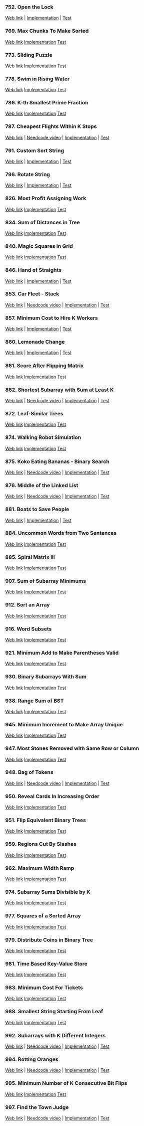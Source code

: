 ### 752. Open the Lock

<a href="https://leetcode.com/problems/open-the-lock">Web link</a> |
[Implementation](src/main/java/leetcode/Solution00752.java) |
[Test](src/test/java/leetcode/Solution00752Test.java)

### 769. Max Chunks To Make Sorted

<a href="https://leetcode.com/problems/max-chunks-to-make-sorted">Web link</a>
[Implementation](src/main/java/leetcode/Solution00769.java)
[Test](src/test/java/leetcode/Solution00769Test.java)

### 773. Sliding Puzzle

<a href="https://leetcode.com/problems/sliding-puzzle">Web link</a>
[Implementation](src/main/java/leetcode/Solution00773.java)
[Test](src/test/java/leetcode/Solution00773Test.java)

### 778. Swim in Rising Water

<a href="https://leetcode.com/problems/swim-in-rising-water">Web link</a>
[Implementation](src/main/java/leetcode/Solution00778.java)
[Test](src/test/java/leetcode/Solution00778Test.java)

### 786. K-th Smallest Prime Fraction

<a href="https://leetcode.com/problems/k-th-smallest-prime-fraction">Web link</a>
[Implementation](src/main/java/leetcode/Solution00786.java)
[Test](src/test/java/leetcode/Solution00786Test.java)

### 787. Cheapest Flights Within K Stops

<a href="https://leetcode.com/problems/cheapest-flights-within-k-stops">Web link</a> |
<a href="https://www.youtube.com/watch?v=5eIK3zUdYmE">Needcode video</a> |
[Implementation](src/main/java/leetcode/Solution00787.java) |
[Test](src/test/java/leetcode/Solution00787Test.java)

### 791. Custom Sort String

<a href="https://leetcode.com/problems/custom-sort-string">Web link</a> |
[Implementation](src/main/java/leetcode/Solution00791.java) |
[Test](src/test/java/leetcode/Solution00791Test.java)

### 796. Rotate String

<a href="https://leetcode.com/problems/rotate-string">Web link</a> |
[Implementation](src/main/java/leetcode/Solution00796.java) |
[Test](src/test/java/leetcode/Solution00796Test.java)

### 826. Most Profit Assigning Work

<a href="https://leetcode.com/problems/most-profit-assigning-work">Web link</a>
[Implementation](src/main/java/leetcode/Solution00826.java)
[Test](src/test/java/leetcode/Solution00826Test.java)

### 834. Sum of Distances in Tree

<a href="https://leetcode.com/problems/sum-of-distances-in-tree">Web link</a>
[Implementation](src/main/java/leetcode/Solution00834.java)
[Test](src/test/java/leetcode/Solution00834Test.java)

### 840. Magic Squares In Grid

<a href="https://leetcode.com/problems/magic-squares-in-grid">Web link</a>
[Implementation](src/main/java/leetcode/Solution00840.java)
[Test](src/test/java/leetcode/Solution00840Test.java)

### 846. Hand of Straights

<a href="https://leetcode.com/problems/hand-of-straights">Web link</a> |
[Implementation](src/main/java/leetcode/Solution00846.java) |
[Test](src/test/java/leetcode/Solution00846Test.java)

### 853. Car Fleet - Stack

<a href="https://leetcode.com/problems/car-fleet">Web link</a> |
<a href="https://www.youtube.com/watch?v=Pr6T-3yB9RM">Needcode video</a> |
[Implementation](src/main/java/leetcode/Solution00853.java) |
[Test](src/test/java/leetcode/Solution00853Test.java)

### 857. Minimum Cost to Hire K Workers

<a href="https://leetcode.com/problems/minimum-cost-to-hire-k-workers">Web link</a> |
[Implementation](src/main/java/leetcode/Solution00857.java) |
[Test](src/test/java/leetcode/Solution00857Test.java)

### 860. Lemonade Change

<a href="https://leetcode.com/problems/lemonade-change">Web link</a> |
[Implementation](src/main/java/leetcode/Solution00860.java) |
[Test](src/test/java/leetcode/Solution00860Test.java)

### 861. Score After Flipping Matrix

<a href="https://leetcode.com/problems/score-after-flipping-matrix">Web link</a>
[Implementation](src/main/java/leetcode/Solution00861.java)
[Test](src/test/java/leetcode/Solution00861Test.java)

### 862. Shortest Subarray with Sum at Least K

<a href="https://leetcode.com/problems/shortest-subarray-with-sum-at-least-k">Web link</a> |
<a href="https://www.youtube.com/watch?v=5AY70aAHZiQ">Needcode video</a> |
[Implementation](src/main/java/leetcode/Solution00862.java) |
[Test](src/test/java/leetcode/Solution00862Test.java)

### 872. Leaf-Similar Trees

<a href="https://leetcode.com/problems/leaf-similar-trees">Web link</a>
[Implementation](src/main/java/leetcode/Solution00872.java)
[Test](src/test/java/leetcode/Solution00872Test.java)

### 874. Walking Robot Simulation

<a href="https://leetcode.com/problems/walking-robot-simulation">Web link</a>
[Implementation](src/main/java/leetcode/Solution00874.java)
[Test](src/test/java/leetcode/Solution00874Test.java)

### 875. Koko Eating Bananas - Binary Search

<a href="https://leetcode.com/problems/koko-eating-bananas">Web link</a> |
<a href="https://www.youtube.com/watch?v=U2SozAs9RzA">Needcode video</a> |
[Implementation](src/main/java/leetcode/Solution00875.java) |
[Test](src/test/java/leetcode/Solution00875Test.java)

### 876. Middle of the Linked List

<a href="https://leetcode.com/problems/middle-of-the-linked-list">Web link</a> |
<a href="https://www.youtube.com/watch?v=A2_ldqM4QcY">Needcode video</a> |
[Implementation](src/main/java/leetcode/Solution00876.java) |
[Test](src/test/java/leetcode/Solution00876Test.java)

### 881. Boats to Save People

<a href="https://leetcode.com/problems/boats-to-save-people">Web link</a> |
[Implementation](src/main/java/leetcode/Solution00881.java) |
[Test](src/test/java/leetcode/Solution00881Test.java)

### 884. Uncommon Words from Two Sentences

<a href="https://leetcode.com/problems/uncommon-words-from-two-sentences">Web link</a>
[Implementation](src/main/java/leetcode/Solution00884.java)
[Test](src/test/java/leetcode/Solution00884Test.java)

### 885. Spiral Matrix III

<a href="https://leetcode.com/problems/spiral-matrix-iii">Web link</a>
[Implementation](src/main/java/leetcode/Solution00885.java)
[Test](src/test/java/leetcode/Solution00885Test.java)

### 907. Sum of Subarray Minimums

<a href="https://leetcode.com/problems/sum-of-subarray-minimums">Web link</a>
[Implementation](src/main/java/leetcode/Solution00907.java)
[Test](src/test/java/leetcode/Solution00907Test.java)

### 912. Sort an Array

<a href="https://leetcode.com/problems/sort-an-array">Web link</a>
[Implementation](src/main/java/leetcode/Solution00912.java)
[Test](src/test/java/leetcode/Solution00912Test.java)

### 916. Word Subsets

<a href="https://leetcode.com/problems/word-subsets">Web link</a>
[Implementation](src/main/java/leetcode/Solution00916.java)
[Test](src/test/java/leetcode/Solution00916Test.java)

### 921. Minimum Add to Make Parentheses Valid

<a href="https://leetcode.com/problems/minimum-add-to-make-parentheses-valid">Web link</a>
[Implementation](src/main/java/leetcode/Solution00921.java)
[Test](src/test/java/leetcode/Solution00921Test.java)

### 930. Binary Subarrays With Sum

<a href="https://leetcode.com/problems/binary-subarrays-with-sum">Web link</a>
[Implementation](src/main/java/leetcode/Solution00930.java)
[Test](src/test/java/leetcode/Solution00930Test.java)

### 938. Range Sum of BST

<a href="https://leetcode.com/problems/range-sum-of-bst">Web link</a>
[Implementation](src/main/java/leetcode/Solution00938.java)
[Test](src/test/java/leetcode/Solution00938Test.java)

### 945. Minimum Increment to Make Array Unique

<a href="https://leetcode.com/problems/minimum-increment-to-make-array-unique">Web link</a>
[Implementation](src/main/java/leetcode/Solution00945.java)
[Test](src/test/java/leetcode/Solution00945Test.java)

### 947. Most Stones Removed with Same Row or Column

<a href="https://leetcode.com/problems/most-stones-removed-with-same-row-or-column">Web link</a>
[Implementation](src/main/java/leetcode/Solution00947.java)
[Test](src/test/java/leetcode/Solution00947Test.java)

### 948. Bag of Tokens

<a href="https://leetcode.com/problems/bag-of-tokens">Web link</a> |
<a href="https://www.youtube.com/watch?v=prI82maTivg">Needcode video</a> |
[Implementation](src/main/java/leetcode/Solution00948.java) |
[Test](src/test/java/leetcode/Solution00948Test.java)

### 950. Reveal Cards In Increasing Order

<a href="https://leetcode.com/problems/reveal-cards-in-increasing-order">Web link</a>
[Implementation](src/main/java/leetcode/Solution00950.java)
[Test](src/test/java/leetcode/Solution00950Test.java)

### 951. Flip Equivalent Binary Trees

<a href="https://leetcode.com/problems/flip-equivalent-binary-trees">Web link</a>
[Implementation](src/main/java/leetcode/Solution00951.java)
[Test](src/test/java/leetcode/Solution00951Test.java)

### 959. Regions Cut By Slashes

<a href="https://leetcode.com/problems/regions-cut-by-slashes">Web link</a>
[Implementation](src/main/java/leetcode/Solution00959.java)
[Test](src/test/java/leetcode/Solution00959Test.java)

### 962. Maximum Width Ramp

<a href="https://leetcode.com/problems/maximum-width-ramp">Web link</a>
[Implementation](src/main/java/leetcode/Solution00962.java)
[Test](src/test/java/leetcode/Solution00962Test.java)

### 974. Subarray Sums Divisible by K

<a href="https://leetcode.com/problems/subarray-sums-divisible-by-k">Web link</a>
[Implementation](src/main/java/leetcode/Solution00974.java)
[Test](src/test/java/leetcode/Solution00974Test.java)

### 977. Squares of a Sorted Array

<a href="https://leetcode.com/problems/squares-of-a-sorted-array">Web link</a>
[Implementation](src/main/java/leetcode/Solution00977.java)
[Test](src/test/java/leetcode/Solution00977Test.java)

### 979. Distribute Coins in Binary Tree

<a href="https://leetcode.com/problems/distribute-coins-in-binary-tree">Web link</a>
[Implementation](src/main/java/leetcode/Solution00979.java)
[Test](src/test/java/leetcode/Solution00979Test.java)

### 981. Time Based Key-Value Store

<a href="https://leetcode.com/problems/time-based-key-value-store">Web link</a>
[Implementation](src/main/java/leetcode/Solution00981.java)
[Test](src/test/java/leetcode/Solution00981Test.java)

### 983. Minimum Cost For Tickets

<a href="https://leetcode.com/problems/minimum-cost-for-tickets">Web link</a>
[Implementation](src/main/java/leetcode/Solution00983.java)
[Test](src/test/java/leetcode/Solution00983Test.java)

### 988. Smallest String Starting From Leaf

<a href="https://leetcode.com/problems/smallest-string-starting-from-leaf">Web link</a>
[Implementation](src/main/java/leetcode/Solution00988.java)
[Test](src/test/java/leetcode/Solution00988Test.java)

### 992. Subarrays with K Different Integers

<a href="https://leetcode.com/problems/subarrays-with-k-different-integers">Web link</a> |
<a href="https://www.youtube.com/watch?v=etI6HqWVa8U">Needcode video</a> |
[Implementation](src/main/java/leetcode/Solution00992.java) |
[Test](src/test/java/leetcode/Solution00992Test.java)

### 994. Rotting Oranges

<a href="https://leetcode.com/problems/rotting-oranges">Web link</a> |
<a href="https://www.youtube.com/watch?v=y704fEOx0s0">Needcode video</a> |
[Implementation](src/main/java/leetcode/Solution00994.java) |
[Test](src/test/java/leetcode/Solution00994Test.java)

### 995. Minimum Number of K Consecutive Bit Flips

<a href="https://leetcode.com/problems/minimum-number-of-k-consecutive-bit-flips">Web link</a>
[Implementation](src/main/java/leetcode/Solution00995.java)
[Test](src/test/java/leetcode/Solution00995Test.java)

### 997. Find the Town Judge

<a href="https://leetcode.com/problems/find-the-town-judge">Web link</a> |
<a href="https://www.youtube.com/watch?v=QiGaxdUINJ8">Needcode video</a> |
[Implementation](src/main/java/leetcode/Solution00997.java) |
[Test](src/test/java/leetcode/Solution00997Test.java)
